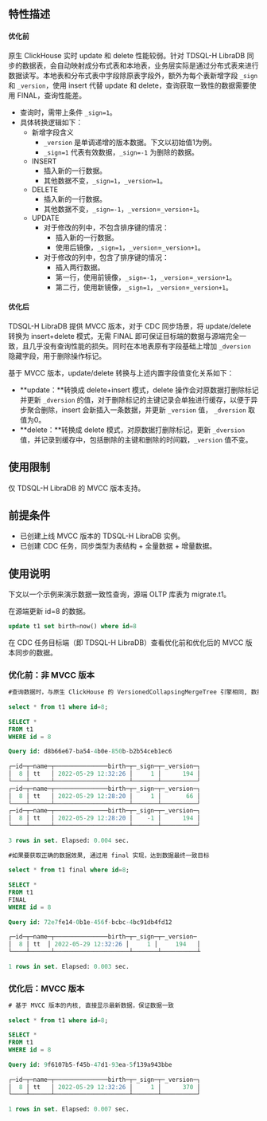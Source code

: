 ## 特性描述
#### 优化前
原生 ClickHouse 实时 update 和 delete 性能较弱。针对 TDSQL-H LibraDB 同步的数据表，会自动映射成分布式表和本地表，业务层实际是通过分布式表来进行数据读写。本地表和分布式表中字段除原表字段外，额外为每个表新增字段 `_sign` 和 `_version`，使用 insert 代替 update 和 delete，查询获取一致性的数据需要使用 FINAL，查询性能差。 

- 查询时，需带上条件 `_sign=1`。
- 具体转换逻辑如下：
  - 新增字段含义
    - `_version` 是单调递增的版本数据。下文以初始值1为例。
    - `_sign=1` 代表有效数据，`_sign=-1` 为删除的数据。
  - INSERT
    - 插入新的一行数据。
    - 其他数据不变，`_sign=1`，`_version=1`。
  - DELETE
    - 插入新的一行数据。 
    - 其他数据不变，`_sign=-1`，`_version`=`_version+1`。
  - UPDATE
    - 对于修改的列中，不包含排序键的情况：
      - 插入新的一行数据。
      - 使用后镜像，`_sign=1`，`_version`=`_version+1`。
    - 对于修改的列中，包含了排序键的情况：
      - 插入两行数据。
      - 第一行，使用前镜像，`_sign=-1`，`_version`=`_version+1`。
      - 第二行，使用新镜像，`_sign=1`，`_version`=`_version+1`。

#### 优化后
TDSQL-H LibraDB 提供 MVCC 版本，对于 CDC 同步场景，将 update/delete 转换为 insert+delete 模式，无需 FINAL 即可保证目标端的数据与源端完全一致，且几乎没有查询性能的损失。同时在本地表原有字段基础上增加 `_dversion` 隐藏字段，用于删除操作标记。

基于 MVCC 版本，update/delete 转换与上述内置字段值变化关系如下：
- **update：**转换成 delete+insert 模式，delete 操作会对原数据打删除标记并更新 `_dversion` 的值，对于删除标记的主键记录会单独进行缓存，以便于异步聚合删除，insert 会新插入一条数据，并更新 `_version` 值， `_dversion` 取值为0。
- **delete：**转换成 delete 模式，对原数据打删除标记，更新 `_dversion` 值，并记录到缓存中，包括删除的主键和删除的时间戳，`_version` 值不变。

## 使用限制
仅 TDSQL-H LibraDB 的 MVCC 版本支持。

## 前提条件
- 已创建上线 MVCC 版本的 TDSQL-H LibraDB 实例。
- 已创建 CDC 任务，同步类型为表结构 + 全量数据 + 增量数据。

## 使用说明
下文以一个示例来演示数据一致性查询，源端 OLTP 库表为 migrate.t1。

在源端更新 id=8 的数据。
```sql
update t1 set birth=now() where id=8
```

在 CDC 任务目标端（即 TDSQL-H LibraDB）查看优化前和优化后的 MVCC 版本同步的数据。

### 优化前：非 MVCC 版本
```sql
#查询数据时，与原生 ClickHouse 的 VersionedCollapsingMergeTree 引擎相同, 数据出现三条
  
select * from t1 where id=8;
  
SELECT *
FROM t1
WHERE id = 8
  
Query id: d8b66e67-ba54-4b0e-850b-b2b54ceb1ec6
  
┌─id─┬─name─┬───────────────birth─┬─_sign─┬─_version─┐
│  8 │ tt   │ 2022-05-29 12:32:26 │     1 │      194 │
└────┴──────┴─────────────────────┴───────┴──────────┘
┌─id─┬─name─┬───────────────birth─┬─_sign─┬─_version─┐
│  8 │ tt   │ 2022-05-29 12:28:20 │     1 │       66 │
└────┴──────┴─────────────────────┴───────┴──────────┘
┌─id─┬─name─┬───────────────birth─┬─_sign─┬─_version─┐
│  8 │ tt   │ 2022-05-29 12:28:20 │    -1 │      194 │
└────┴──────┴─────────────────────┴───────┴──────────┘
  
3 rows in set. Elapsed: 0.004 sec.
  
#如果要获取正确的数据效果, 通过用 final 实现，达到数据最终一致目标
  
select * from t1 final where id=8;
  
SELECT *
FROM t1
FINAL
WHERE id = 8
  
Query id: 72e7fe14-0b1e-456f-bcbc-4bc91db4fd12
  
┌─id─┬─name─┬───────────────birth─┬─_sign─┬─_version─
│  8 │ tt  │ 2022-05-29 12:32:26 │     1 │     194   │
└────┴──────┴─────────────────────┴───────┴──────────┴
  
1 rows in set. Elapsed: 0.003 sec.
```
  
### 优化后：MVCC 版本
```sql
# 基于 MVCC 版本的内核, 直接显示最新数据，保证数据一致
  
select * from t1 where id=8;
  
SELECT *
FROM t1
WHERE id = 8
  
Query id: 9f6107b5-f45b-47d1-93ea-5f139a943bbe
  
┌─id─┬─name─┬───────────────birth─┬─_sign─┬─_version─┐
│  8 │ tt   │ 2022-05-29 12:32:26 │     1 │      370 │
└────┴──────┴─────────────────────┴───────┴──────────┘
  
1 rows in set. Elapsed: 0.007 sec.
```



